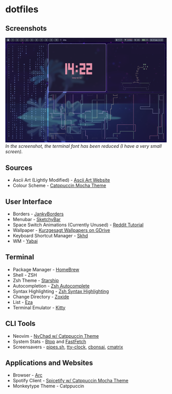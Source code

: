 # dotfiles
## Screenshots
<img src="https://github.com/Mirage-Panda/dotfiles/blob/main/screenshots/Kitty Screensavers.png?raw=true">
<i>In the screenshot, the terminal font has been reduced (I have a very small screen).</i>

## Sources
- Ascii Art (Lightly Modified) - [Ascii Art Website](https://www.asciiart.eu/space/spaceships)  
- Colour Scheme - [Catppuccin Mocha Theme](https://catppuccin.com/palette)  

## User Interface
- Borders - [JankyBorders](https://github.com/FelixKratz/JankyBorders)  
- Menubar - [SketchyBar](https://github.com/FelixKratz/SketchyBar)  
- Space Switch Animations (Currently Unused) - [Reddit Tutorial](https://www.reddit.com/r/unixporn/comments/1e53nnu/comment/ldrd0j3/?utm_source=share&utm_medium=web3x&utm_name=web3xcss&utm_term=1&utm_content=share_button)  
- Wallpaper - [Kurzgesagt Wallpapers on GDrive](https://drive.google.com/drive/folders/1--0Wgn2ymRLv24H9-0YotbtG0ihF7rhi?usp=sharing)  
- Keyboard Shortcut Manager - [Skhd](https://github.com/koekeishiya/skhd)  
- WM - [Yabai](https://github.com/koekeishiya/yabai)  

## Terminal
- Package Manager - [HomeBrew](https://brew.sh/)  
- Shell - ZSH  
- Zsh Theme - [Starship](https://starship.rs/)  
- Autocompletion - [Zsh Autocomplete](https://github.com/marlonrichert/zsh-autocomplete)  
- Syntax Highlighting - [Zsh Syntax Highlighting](https://github.com/zsh-users/zsh-syntax-highlighting)  
- Change Directory - [Zoxide](https://github.com/ajeetdsouza/zoxide)  
- List - [Eza](https://github.com/eza-community/eza)  
- Terminal Emulator - [Kitty](https://sw.kovidgoyal.net/kitty/)  

## CLI Tools
- Neovim - [NvChad w/ Catppuccin Theme](https://nvchad.com/)  
- System Stats - [Btop](https://github.com/aristocratos/btop) and [FastFetch](https://github.com/fastfetch-cli/fastfetch)  
- Screensavers - [pipes.sh](https://github.com/pipeseroni/pipes.sh), [tty-clock](https://github.com/xorg62/tty-clock), [cbonsai](https://github.com/mhzawadi/homebrew-cbonsai), [cmatrix](https://github.com/abishekvashok/cmatrix)  

## Applications and Websites
- Browser - [Arc](https://arc.net/)  
- Spotify Client - [Spicetify w/ Catppuccin Mocha Theme](https://spicetify.app/)  
- Monkeytype Theme - Catppuccin

